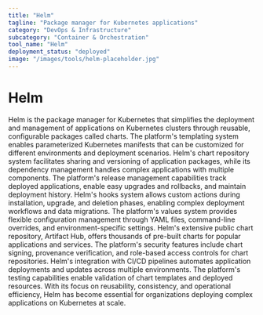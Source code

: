 ```yaml
---
title: "Helm"
tagline: "Package manager for Kubernetes applications"
category: "DevOps & Infrastructure"
subcategory: "Container & Orchestration"
tool_name: "Helm"
deployment_status: "deployed"
image: "/images/tools/helm-placeholder.jpg"
---
```


# Helm

Helm is the package manager for Kubernetes that simplifies the deployment and management of applications on Kubernetes clusters through reusable, configurable packages called charts. The platform's templating system enables parameterized Kubernetes manifests that can be customized for different environments and deployment scenarios. Helm's chart repository system facilitates sharing and versioning of application packages, while its dependency management handles complex applications with multiple components. The platform's release management capabilities track deployed applications, enable easy upgrades and rollbacks, and maintain deployment history. Helm's hooks system allows custom actions during installation, upgrade, and deletion phases, enabling complex deployment workflows and data migrations. The platform's values system provides flexible configuration management through YAML files, command-line overrides, and environment-specific settings. Helm's extensive public chart repository, Artifact Hub, offers thousands of pre-built charts for popular applications and services. The platform's security features include chart signing, provenance verification, and role-based access controls for chart repositories. Helm's integration with CI/CD pipelines automates application deployments and updates across multiple environments. The platform's testing capabilities enable validation of chart templates and deployed resources. With its focus on reusability, consistency, and operational efficiency, Helm has become essential for organizations deploying complex applications on Kubernetes at scale.
